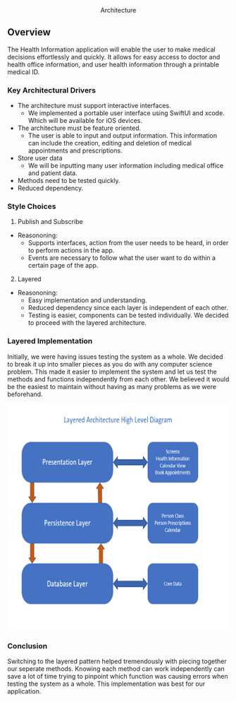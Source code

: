 <p align="center">
    Architecture 
</p>

## Overview
The Health Information application will enable the user to make medical decisions effortlessly and quickly. It allows for easy access to doctor and health office information, and user health information through a printable medical ID.

### Key Architectural Drivers
* The architecture must support interactive interfaces.
  * We implemented a portable user interface using SwiftUI and xcode. Which will be available for iOS devices.
* The architecture must be feature oriented.
  * The user is able to input and output information. This information can include the creation, editing and deletion of medical appointments and prescriptions.
* Store user data
  * We will be inputting many user information including medical office and patient data.
* Methods need to be tested quickly.
* Reduced dependency.

### Style Choices
1. Publish and Subscribe
* Reasononing:
  * Supports interfaces, action from the user needs to be heard, in order to perform actions in the app.
  * Events are necessary to follow what the user want to do within a certain page of the app.
2. Layered
* Reasononing:
  * Easy implementation and understanding.
  * Reduced dependency since each layer is independent of each other. 
  * Testing is easier, components can be tested individually.
We decided to proceed with the layered architecture.

### Layered Implementation
Initially, we were having issues testing the system as a whole. We decided to break it up into smaller pieces as you do with any computer science problem. This made it easier to implement the system and let us test the methods and functions independently from each other. We believed it would be the easiest to maintain without having as many problems as we were beforehand. <br>

<p align="center">
    <img src="https://github.com/jxmils/HealthInformation/blob/gh-pages/layered.png" alt="Layered Architecture Diagram" style="height: 512px; width: 512px;"/>
</p>


### Conclusion
Switching to the layered pattern helped tremendously with piecing together our seperate methods. Knowing each method can work independently can save a lot of time trying to pinpoint which function was causing errors when testing the system as a whole. This implementation was best for our application.
